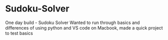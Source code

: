 # Sudoku-Solver
One day build - Sudoku Solver
Wanted to run through basics and differences of using python and VS code on Macbook, made a quick project to test basics
